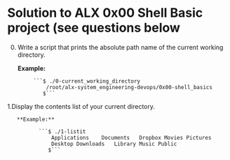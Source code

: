 # Solution to ALX 0x00 Shell Basic project (see questions below
0. Write a script that prints the absolute path name of the current working directory.

      **Example:**
        
            ```$ ./0-current_working_directory
                /root/alx-system_engineering-devops/0x00-shell_basics
               $```
               
1.Display the contents list of your current directory.

       **Example:**
        
              ```$ ./1-listit
                  Applications    Documents   Dropbox Movies Pictures
                  Desktop Downloads   Library Music Public
                 $```

